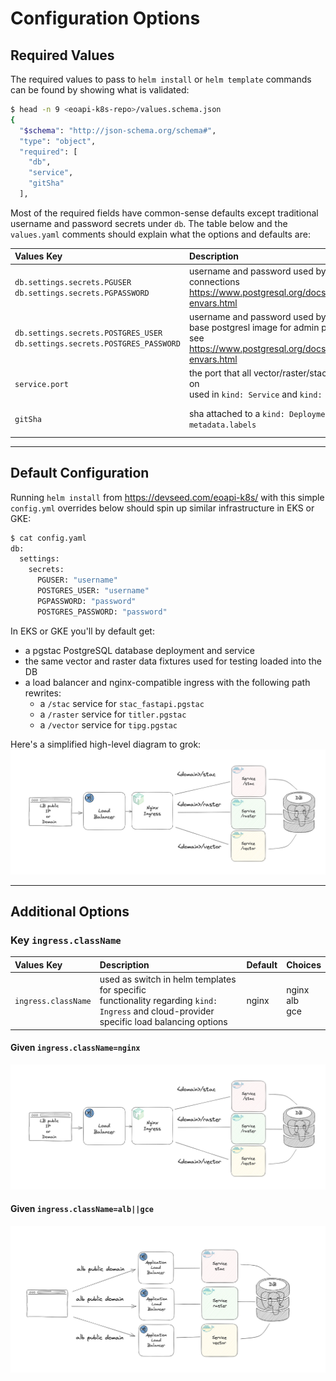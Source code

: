 # Configuration Options

## Required Values

The required values to pass to `helm install` or `helm template` commands can be found by showing what is validated:

```bash
$ head -n 9 <eoapi-k8s-repo>/values.schema.json
{
  "$schema": "http://json-schema.org/schema#",
  "type": "object",
  "required": [
    "db",
    "service",
    "gitSha"
  ],
```

Most of the required fields have common-sense defaults except traditional username and password secrets under `db`. 
The table below and the `values.yaml` comments should explain what the options and defaults are:

|                               **Values Key**                              |                                                              **Description**                                                              |  **Default** | **Choices**            |
|:-------------------------------------------------------------------------|:-----------------------------------------------------------------------------------------------------------------------------------------|:------------|:------------------------|
| `db.settings.secrets.PGUSER`<br>`db.settings.secrets.PGPASSWORD`              | username and password used by application for connections<br>https://www.postgresql.org/docs/current/libpq-envars.html                    |              |                        |
| `db.settings.secrets.POSTGRES_USER`<br>`db.settings.secrets.POSTGRES_PASSWORD` | username and password used by<br>base postgresl image for admin purposes<br>see https://www.postgresql.org/docs/current/libpq-envars.html |              |                        |
| `service.port`                                                              | the port that all vector/raster/stac services run on<br>used in `kind: Service` and `kind: Ingress`                                       |     8080     |   your favorite port   |
| `gitSha`                                                                    | sha attached to a `kind: Deployment` key `metadata.labels`                                                                                | gitshaABC123 | your favorite sha      |


--- 

## Default Configuration

Running `helm install` from https://devseed.com/eoapi-k8s/ with this simple `config.yml` overrides below
should spin up similar infrastructure in EKS or GKE:

```python
$ cat config.yaml 
db:
  settings:
    secrets:
      PGUSER: "username"
      POSTGRES_USER: "username"
      PGPASSWORD: "password"
      POSTGRES_PASSWORD: "password"
```

In EKS or GKE you'll by default get:

* a pgstac PostgreSQL database deployment and service
* the same vector and raster data fixtures used for testing loaded into the DB
* a load balancer and nginx-compatible ingress with the following path rewrites:
    * a `/stac` service for `stac_fastapi.pgstac`
    * a `/raster` service for `titler.pgstac`
    * a `/vector` service for `tipg.pgstac`

Here's a simplified high-level diagram to grok:
![](./images/default_architecture.png)

---

## Additional Options

### Key `ingress.className`

|   **Values Key**  |                                                                 **Description**                                                                 | **Default** | **Choices**  |
|:-----------------|:-----------------------------------------------------------------------------------------------------------------------------------------------|:-----------|:--------------|
| `ingress.className` | used as switch in helm templates for specific<br>functionality regarding `kind: Ingress` and cloud-provider<br>specific load balancing options  | nginx       | nginx<br>alb<br>gce<br> |

#### Given `ingress.className=nginx`
![](./images/default_architecture.png)


#### Given `ingress.className=alb||gce` 
![](./images/alb_architecture.png)


